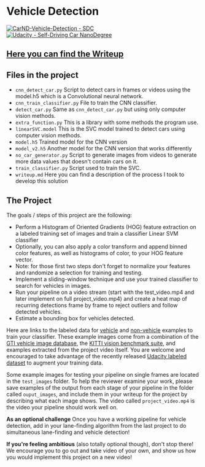 # Vehicle Detection
[![CarND-Vehicle-Detection - SDC](http://i.makeagif.com/media/7-03-2017/fahV03.gif)](https://youtu.be/cdRn3OD5VT0)   
[![Udacity - Self-Driving Car NanoDegree](https://s3.amazonaws.com/udacity-sdc/github/shield-carnd.svg)](http://www.udacity.com/drive)

## [Here you can find the Writeup](https://github.com/sorny92/CarND-VehicleDetection/blob/master/writeup.md)

Files in the project
---
* `cnn_detect_car.py` Script to detect cars in frames or videos using the model.h5 which is a Convolutional neural network.
* `cnn_train_classifier.py` File to train the CNN classifier.
* `detect_car.py` Same as `cnn_detect_car.py` but using only computer vision methods.
* `extra_function.py` This is a library with some methods the program use.
* `linearSVC.model` This is the SVC model trained to detect cars using computer vision methods.
* `model.h5` Trained model for the CNN version
* `model_v2.h5` Another model for the CNN version that works differently
* `no_car_generator.py` Script to generate images from videos to generate more data values that doesn't contain cars on it.
* `train_classifier.py` Script used to train the SVC.
* `writeup.md` Here you can find a description of the process I took to develop this solution

The Project
---

The goals / steps of this project are the following:

* Perform a Histogram of Oriented Gradients (HOG) feature extraction on a labeled training set of images and train a classifier Linear SVM classifier
* Optionally, you can also apply a color transform and append binned color features, as well as histograms of color, to your HOG feature vector. 
* Note: for those first two steps don't forget to normalize your features and randomize a selection for training and testing.
* Implement a sliding-window technique and use your trained classifier to search for vehicles in images.
* Run your pipeline on a video stream (start with the test_video.mp4 and later implement on full project_video.mp4) and create a heat map of recurring detections frame by frame to reject outliers and follow detected vehicles.
* Estimate a bounding box for vehicles detected.

Here are links to the labeled data for [vehicle](https://s3.amazonaws.com/udacity-sdc/Vehicle_Tracking/vehicles.zip) and [non-vehicle](https://s3.amazonaws.com/udacity-sdc/Vehicle_Tracking/non-vehicles.zip) examples to train your classifier.  These example images come from a combination of the [GTI vehicle image database](http://www.gti.ssr.upm.es/data/Vehicle_database.html), the [KITTI vision benchmark suite](http://www.cvlibs.net/datasets/kitti/), and examples extracted from the project video itself.   You are welcome and encouraged to take advantage of the recently released [Udacity labeled dataset](https://github.com/udacity/self-driving-car/tree/master/annotations) to augment your training data.  

Some example images for testing your pipeline on single frames are located in the `test_images` folder.  To help the reviewer examine your work, please save examples of the output from each stage of your pipeline in the folder called `ouput_images`, and include them in your writeup for the project by describing what each image shows.    The video called `project_video.mp4` is the video your pipeline should work well on.  

**As an optional challenge** Once you have a working pipeline for vehicle detection, add in your lane-finding algorithm from the last project to do simultaneous lane-finding and vehicle detection!

**If you're feeling ambitious** (also totally optional though), don't stop there!  We encourage you to go out and take video of your own, and show us how you would implement this project on a new video!
